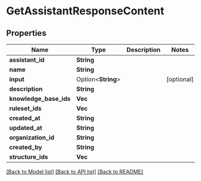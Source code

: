 # GetAssistantResponseContent

## Properties

Name | Type | Description | Notes
------------ | ------------- | ------------- | -------------
**assistant_id** | **String** |  | 
**name** | **String** |  | 
**input** | Option<**String**> |  | [optional]
**description** | **String** |  | 
**knowledge_base_ids** | **Vec<String>** |  | 
**ruleset_ids** | **Vec<String>** |  | 
**created_at** | **String** |  | 
**updated_at** | **String** |  | 
**organization_id** | **String** |  | 
**created_by** | **String** |  | 
**structure_ids** | **Vec<String>** |  | 

[[Back to Model list]](../README.md#documentation-for-models) [[Back to API list]](../README.md#documentation-for-api-endpoints) [[Back to README]](../README.md)


